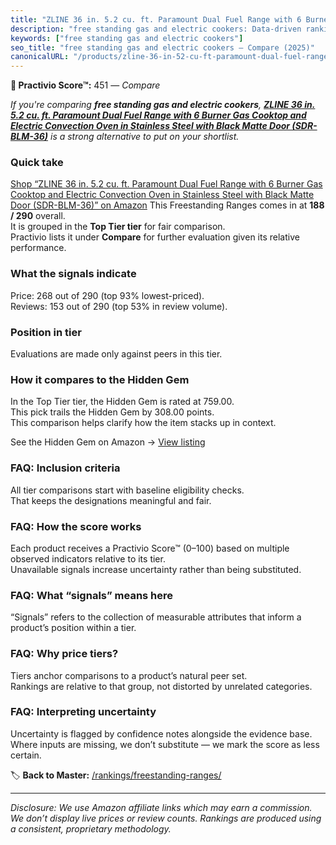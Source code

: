 ```yaml
---
title: "ZLINE 36 in. 5.2 cu. ft. Paramount Dual Fuel Range with 6 Burner Gas Cooktop and Electric Convection Oven in Stainless Steel with Black Matte Door (SDR-BLM-36)"
description: "free standing gas and electric cookers: Data-driven ranking using the Practivio Score™. Positioned by quality, value, demand, findability, momentum."
keywords: ["free standing gas and electric cookers"]
seo_title: "free standing gas and electric cookers — Compare (2025)"
canonicalURL: "/products/zline-36-in-52-cu-ft-paramount-dual-fuel-range-with-6-burner-gas-cooktop-and-electric-convection-oven-in-stainless-steel-with-black-matte-door-sdr-blm-36-B0DGVDX5JG/"
---
```


**🛒 Practivio Score™:** 451 — _Compare_


*If you're comparing **free standing gas and electric cookers**, **[ZLINE 36 in. 5.2 cu. ft. Paramount Dual Fuel Range with 6 Burner Gas Cooktop and Electric Convection Oven in Stainless Steel with Black Matte Door (SDR-BLM-36)](https://www.amazon.com/dp/B0DGVDX5JG?tag=practivio-20)** is a strong alternative to put on your shortlist.*
### Quick take
[Shop “ZLINE 36 in. 5.2 cu. ft. Paramount Dual Fuel Range with 6 Burner Gas Cooktop and Electric Convection Oven in Stainless Steel with Black Matte Door (SDR-BLM-36)” on Amazon](https://www.amazon.com/dp/B0DGVDX5JG?tag=practivio-20)
This Freestanding Ranges comes in at **188 / 290** overall.  
It is grouped in the **Top Tier tier** for fair comparison.  
Practivio lists it under **Compare** for further evaluation given its relative performance.

### What the signals indicate
Price: 268 out of 290 (top 93% lowest-priced).  
Reviews: 153 out of 290 (top 53% in review volume).  

### Position in tier
Evaluations are made only against peers in this tier.

### How it compares to the Hidden Gem
In the Top Tier tier, the Hidden Gem is rated at 759.00.  
This pick trails the Hidden Gem by 308.00 points.  
This comparison helps clarify how the item stacks up in context.  

See the Hidden Gem on Amazon → [View listing](https://www.amazon.com/dp/B07MYBQKDX?tag=practivio-20)

### FAQ: Inclusion criteria
All tier comparisons start with baseline eligibility checks.  
That keeps the designations meaningful and fair.

### FAQ: How the score works
Each product receives a Practivio Score™ (0–100) based on multiple observed indicators relative to its tier.  
Unavailable signals increase uncertainty rather than being substituted.

### FAQ: What “signals” means here
“Signals” refers to the collection of measurable attributes that inform a product’s position within a tier.

### FAQ: Why price tiers?
Tiers anchor comparisons to a product’s natural peer set.  
Rankings are relative to that group, not distorted by unrelated categories.

### FAQ: Interpreting uncertainty
Uncertainty is flagged by confidence notes alongside the evidence base.  
Where inputs are missing, we don’t substitute — we mark the score as less certain.

<!-- Missing template for Compare/CompareWithinPriceClass -->


🏷️ **Back to Master:** [/rankings/freestanding-ranges/](/rankings/freestanding-ranges/)

---
_Disclosure: We use Amazon affiliate links which may earn a commission. We don’t display live prices or review counts. Rankings are produced using a consistent, proprietary methodology._
